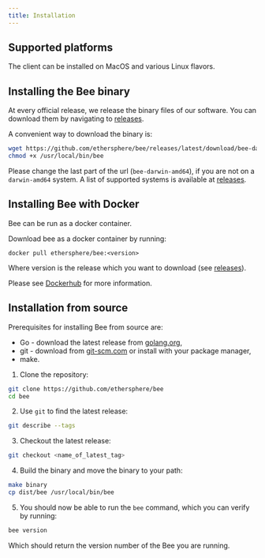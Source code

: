 ```yaml
---
title: Installation
---
```


## Supported platforms

The client can be installed on MacOS and various Linux flavors.

## Installing the Bee binary
At every official release, we release the binary files of our software. You can download them by navigating to [releases](https://github.com/ethersphere/bee/releases).

A convenient way to download the binary is:

```sh
wget https://github.com/ethersphere/bee/releases/latest/download/bee-darwin-amd64 -O /usr/local/bin/bee
chmod +x /usr/local/bin/bee
```

Please change the last part of the url (`bee-darwin-amd64`), if you are not on a `darwin-amd64` system. A list of supported systems is available at [releases](https://github.com/ethersphere/bee/releases).

## Installing Bee with Docker
Bee can be run as a docker container.

Download bee as a docker container by running:

`docker pull ethersphere/bee:<version>`

Where version is the release which you want to download (see [releases](https://github.com/ethersphere/bee/releases)).

Please see [Dockerhub](https://hub.docker.com/r/ethersphere/bee) for more information.

## Installation from source
<!-- https://raw.githubusercontent.com/ethersphere/bee/master/README.md -->

Prerequisites for installing Bee from source are:

- Go - download the latest release from [golang.org](https://golang.org/dl),
- git - download from [git-scm.com](https://git-scm.com/) or install with your package manager,
- make.

1) Clone the repository:
```sh
git clone https://github.com/ethersphere/bee
cd bee
```

2) Use `git` to find the latest release:
```sh
git describe --tags
```

3) Checkout the latest release:

```sh
git checkout <name_of_latest_tag>
```

4) Build the binary and move the binary to your path:

```sh
make binary
cp dist/bee /usr/local/bin/bee
```

5) You should now be able to run the `bee` command, which you can verify by running:
```sh
bee version
```

Which should return the version number of the Bee you are running.
